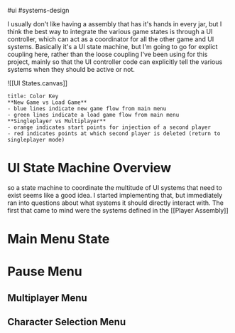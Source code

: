 #ui #systems-design 

I usually don't like having a assembly that has it's hands in every jar, but I think the best way to integrate the various game states is through a UI controller, which can act as a coordinator for all the other game and UI systems.  Basically it's a UI state machine, but I'm going to go for explict coupling here, rather than the loose coupling I've been using for this project, mainly so that the UI controller code can explicitly tell the various systems when they should be active or not.   



![[UI States.canvas]]

```ad-note
title: Color Key
**New Game vs Load Game**
- blue lines indicate new game flow from main menu
- green lines indicate a load game flow from main menu
**Singleplayer vs Multiplayer**
- orange indicates start points for injection of a second player
- red indicates points at which second player is deleted (return to singleplayer mode)
```

# UI State Machine Overview
so a state machine to coordinate the multitude of UI systems that need to exist seems like a good idea.  I started implementing that, but immediately ran into questions about what systems it should directly interact with.  The first that came to mind were the systems defined in the [[Player Assembly]]

# Main Menu State

## 


# Pause Menu

## Multiplayer Menu

## Character Selection Menu